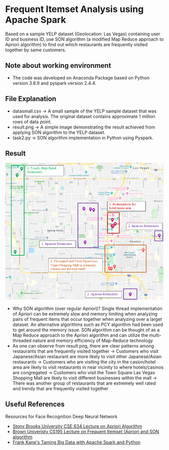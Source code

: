 # Frequent Itemset Analysis using Apache Spark

Based on a sample YELP dataset (Geolocation: Las Vegas) containing user ID and business ID, use SON algorithm (a modified Map Reduce approach to Apriori algorithm) 
to find out which restaurants are frequently visited together by same customers.


## Note about working environment

* The code was developed on Anaconda Package based on Python version 3.6.9 and pyspark version 2.4.4.


## File Explanation

* datasmall.csv -> A small sample of the YELP sample dataset that was used for analysis. The original dataset contains approximate 1 million rows of data point.
* result.png -> A simple image demonstrating the result achieved from applying SON algorithm to the YELP dataset.
* task2.py -> SON algorithm implementation in Python using Pyspark.


## Result
![alt text](https://github.com/frozendrpepper/Spark-Frequent-Itemset-Analysis/blob/master/result.png?raw=true)
* Why SON algorithm (over regular Apriori)? Single thread implementation of Apriori can be extremely slow and memory limiting when analyzing pairs of frequent items that occur together when analyzing over a larget dataset. An alternative algorithms such as PCY algorithm had been used to get around the memory issue. SON algorithm can be thought of as a Map Reduce approach to the Apriori algorithm and can utilize the multi-threaded nature and memory efficiency of Map-Reduce technology
* As one can observe from result.png, there are clear patterns among restaurants that are frequently visited together
  -> Customers who visit Japanese/Asian restaurant are more likely to visit other Japanese/Asian restaurants
  -> Customers who are visiting the city in the casion/hotel area are likely to visit restaurants in near vicinity to where hotels/casinos are congregated
  -> Customers who visit the Town Square Las Vegas Shopping Mall are likely to visit different businesses within the mall
  -> There was another group of restaurants that are extremely well rated and trendy that are frequently visited together


## Useful References

Resources for Face Recognition Deep Neural Network
* [Stony Brooks University CSE 634 Lecture on Apriori Algorithm](https://www3.cs.stonybrook.edu/~cse634/lecture_notes/07apriori.pdf)
* [Brown Univeristy CS195 Lecture on Frequent Itemset (Apriori and SON algorithm](http://cs.brown.edu/courses/cs195w/slides/freqitems.pdf)
* [Frank Kane's Taming Big Data with Apache Spark and Python](https://www.amazon.com/Frank-Kanes-Taming-Apache-Python/dp/1787287947/ref=sr_1_3?crid=1B9GYVZBS826X&dchild=1&keywords=frank+kane%27s+taming+big+data+with+apache+spark+and+python&qid=1594846898&sprefix=frank+kane%27s%2Caps%2C200&sr=8-3)
